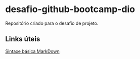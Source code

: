 # desafio-github-bootcamp-dio
Repositório criado para o desafio de projeto.
## Links úteis
[Sintaxe básica MarkDown](https://www.markdownguide.org/basic-syntax/)
